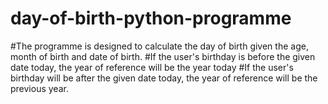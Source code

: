 # day-of-birth-python-programme
#The programme is designed to calculate the day of birth given the age, month of birth and date of birth.
#If the user's birthday is before the given date today, the year of reference will be the year today
#If the user's birthday will be after the given date today, the year of reference will be the previous year.

